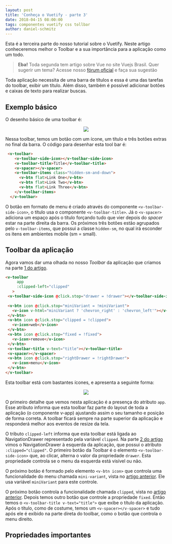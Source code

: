 ```yaml
---
layout: post
title: 'Conheça o Vuetify - parte 3'
date: 2018-04-15 08:00:00 
tags: componentes vuetify css tollbar  
author: daniel-schmitz
---
```


Esta é a terceira parte do nosso tutorial sobre o Vuetify. Neste artigo conheceremos melhor o Toolbar e a sua importância para a aplicação como um todo. 

 > **Eba!** Toda segunda tem artigo sobre Vue no site Vuejs Brasil. Quer sugerir um tema? Acesse nosso [fórum oficial](https://github.com/vuejs-br/forum/issues/7) e faça sua sugestão

Toda aplicação necessita de uma barra de títulos e essa é uma das tarefas do toolbar, exibir um título. Além disso, também é possível adicionar botões e caixas de texto para realizar buscas.

## Exemplo básico

O desenho básico de uma toolbar é:

<p align="center">
<img src="https://i.imgur.com/1XVvBPj.png">
</p>

Nessa toolbar, temos um botão com um ícone, um título e três botões extras no final da barra. O código para desenhar esta tool bar é:

```html
 <v-toolbar>
    <v-toolbar-side-icon></v-toolbar-side-icon>
    <v-toolbar-title>Title</v-toolbar-title>
    <v-spacer></v-spacer>
    <v-toolbar-items class="hidden-sm-and-down">
      <v-btn flat>Link One</v-btn>
      <v-btn flat>Link Two</v-btn>
      <v-btn flat>Link Three</v-btn>
    </v-toolbar-items>
  </v-toolbar>
```

O botão em formato de menu é criado através do componente `<v-toolbar-side-icon>`, o título usa o componente `<v-toolbar-title>`. Já o `<v-spacer>` adiciona um espaço após o título forçando tudo que vier depois do *spacer* estar na parte direita da barra. Os próximos três botões estão agrupados pelo `v-toolbar-items`, que possui a classe `hidden-sm`, no qual irá esconder os itens em ambientes mobile (sm = small). 

## Toolbar da aplicação

 Agora vamos dar uma olhada no nosso *Toolbar* da aplicação que criamos na parte [1 do artigo](http://vuejs-brasil.com.br/conheca-o-vuetify-tutorial-dicas-parte-1/). 

 ```html
 <v-toolbar
      app
      :clipped-left="clipped"
    >
  <v-toolbar-side-icon @click.stop="drawer = !drawer"></v-toolbar-side-icon>
  
  <v-btn icon @click.stop="miniVariant = !miniVariant">
    <v-icon v-html="miniVariant ? 'chevron_right' : 'chevron_left'"></v-icon>
  </v-btn>
  <v-btn icon @click.stop="clipped = !clipped">
    <v-icon>web</v-icon>
  </v-btn>
  <v-btn icon @click.stop="fixed = !fixed">
    <v-icon>remove</v-icon>
  </v-btn>
  <v-toolbar-title v-text="title"></v-toolbar-title>
  <v-spacer></v-spacer>
  <v-btn icon @click.stop="rightDrawer = !rightDrawer">
    <v-icon>menu</v-icon>
  </v-btn>
</v-toolbar>
```

Esta toolbar está com bastantes ícones, e apresenta a seguinte forma:

<p align="center">
<img src="https://i.imgur.com/YcD2cXC.png">
</p>

O primeiro detalhe que vemos nesta aplicação é a presença do atributo `app`. Esse atributo informa que esta toolbar faz parte do layout de toda a aplicação (o componente v-app) ajustando assim o seu tamanho e posição de forma correta. A toolbar ficará sempre na parte superior da aplicação e responderá melhor aos eventos de resize da tela.

O tributo `clipped-left` informa que esta toolbar está ligada ao NavigationDrawer representado pela variável `clipped`. Na parte [2 do artigo](http://vuejs-brasil.com.br/conheca-o-vuetify-tutorial-dicas-parte-2/) vimos o NavigationDrawer à esquerda da aplicação, que possui o atributo `:clipped="clipped"`. O primeiro botão da Toolbar é o elemento `<v-toolbar-side-icon>` que, ao clicar, alterna o valor da propriedade `drawer`. Esta propriedade controla se o menu da esquerda está visível ou não. 

O próximo botão é formado pelo elemento `<v-btn icon>` que controla uma funcionalidade do menu chamada `mini-variant`, vista no [artigo anterior](http://vuejs-brasil.com.br/conheca-o-vuetify-tutorial-dicas-parte-2/#propriedade-minivariant). Ele usa variável `miniVariant` para este controle. 

O próximo botão controla a funcionalidade chamada `clipped`, vista no [artigo anterior](http://vuejs-brasil.com.br/conheca-o-vuetify-tutorial-dicas-parte-2/#propriedade-clipped). Depois temos outro botão que controle a propriedade `fixed`. Então temos o `<v-toolbar-title v-text="title">` que exibe o título da aplicação. Após o título, como de costume, temos um `<v-spacer></v-spacer>` e tudo após ele é exibido na parte direta do toolbar, como o botão que controla o menu direito.

## Propriedades importantes



